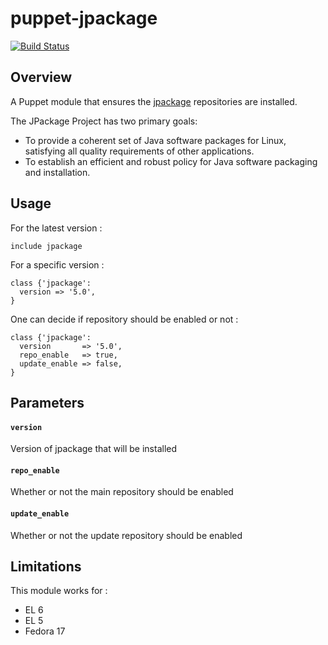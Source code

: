 # puppet-jpackage

[![Build Status](https://travis-ci.org/Mylezeem/puppet-jpackage.png)](https://travis-ci.org/Mylezeem/puppet-jpackage)


## Overview

A Puppet module that ensures the [jpackage](http://www.jpackage.org) repositories are installed.

The JPackage Project has two primary goals:

* To provide a coherent set of Java software packages for Linux, satisfying all quality requirements of other applications.
* To establish an efficient and robust policy for Java software packaging and installation.

## Usage

For the latest version :

```puppet
include jpackage
```

For a specific version : 

```puppet
class {'jpackage':
  version => '5.0',
}
```

One can decide if repository should be enabled or not :

```puppet
class {'jpackage':
  version       => '5.0',
  repo_enable   => true,
  update_enable => false,
}
```

## Parameters


#### `version`

Version of jpackage that will be installed

#### `repo_enable`

Whether or not the main repository should be enabled

#### `update_enable`

Whether or not the update repository should be enabled

## Limitations

This module works for :

* EL 6
* EL 5
* Fedora 17

